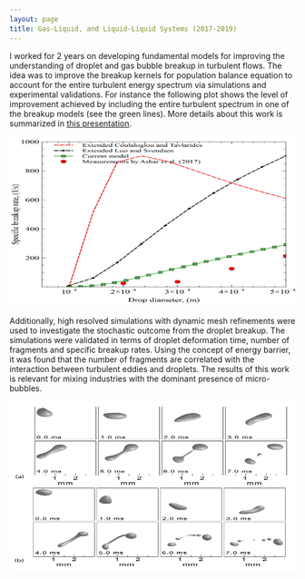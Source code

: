 ```yaml
---
layout: page
title: Gas-Liquid, and Liquid-Liquid Systems (2017-2019)
---
```


I worked for 2 years on developing fundamental models for improving the 
understanding of droplet and gas bubble breakup in turbulent flows. The idea 
was to improve the breakup kernels for population balance equation to account 
for the entire turbulent energy spectrum via simulations and experimental 
validations. For instance the following plot shows the level of improvement 
achieved by including the entire turbulent spectrum in one of the breakup models
 (see the green lines). More details about this work is summarized in 
 [this presentation](/assets/pdf/breakup_modeling.pdf).


<img src="/assets/projects_images/extended_breakup.png?raw=true" class="align-center" width="600" height="300"
title="Comparison of different breakup models"/>


Additionally, high resolved simulations with dynamic mesh refinements were 
used to investigate the stochastic outcome from the droplet breakup. The 
simulations were validated in terms of droplet deformation time, number of 
fragments and specific breakup rates. Using the concept of energy barrier, it 
was found that the number of fragments are correlated with the interaction 
between turbulent eddies and droplets. The results of this work is relevant for
mixing industries with the dominant presence of micro-bubbles.

<img src="/assets/projects_images/droplets.png?raw=true" class="align-center" width="600" height="300"
title="LES of breakup"/>
